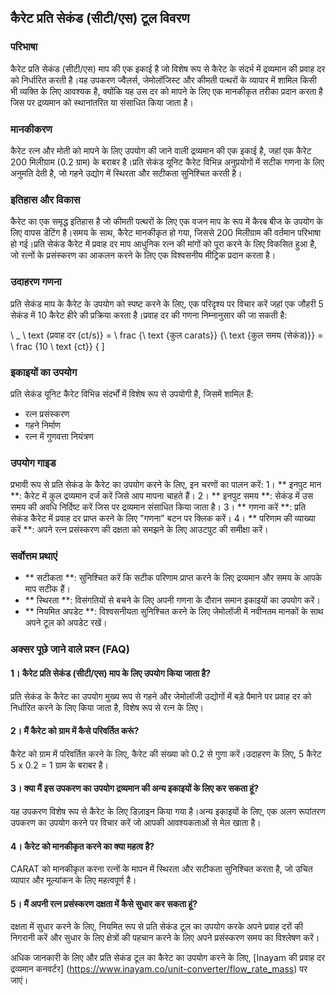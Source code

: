 ## कैरेट प्रति सेकंड (सीटी/एस) टूल विवरण

### परिभाषा
कैरेट प्रति सेकंड (सीटी/एस) माप की एक इकाई है जो विशेष रूप से कैरेट के संदर्भ में द्रव्यमान की प्रवाह दर को निर्धारित करती है।यह उपकरण ज्वैलर्स, जेमोलॉजिस्ट और कीमती पत्थरों के व्यापार में शामिल किसी भी व्यक्ति के लिए आवश्यक है, क्योंकि यह उस दर को मापने के लिए एक मानकीकृत तरीका प्रदान करता है जिस पर द्रव्यमान को स्थानांतरित या संसाधित किया जाता है।

### मानकीकरण
कैरेट रत्न और मोती को मापने के लिए उपयोग की जाने वाली द्रव्यमान की एक इकाई है, जहां एक कैरेट 200 मिलीग्राम (0.2 ग्राम) के बराबर है।प्रति सेकंड यूनिट कैरेट विभिन्न अनुप्रयोगों में सटीक गणना के लिए अनुमति देती है, जो गहने उद्योग में स्थिरता और सटीकता सुनिश्चित करती है।

### इतिहास और विकास
कैरेट का एक समृद्ध इतिहास है जो कीमती पत्थरों के लिए एक वजन माप के रूप में कैरब बीज के उपयोग के लिए वापस डेटिंग है।समय के साथ, कैरेट मानकीकृत हो गया, जिससे 200 मिलीग्राम की वर्तमान परिभाषा हो गई।प्रति सेकंड कैरेट में प्रवाह दर माप आधुनिक रत्न की मांगों को पूरा करने के लिए विकसित हुआ है, जो रत्नों के प्रसंस्करण का आकलन करने के लिए एक विश्वसनीय मीट्रिक प्रदान करता है।

### उदाहरण गणना
प्रति सेकंड माप के कैरेट के उपयोग को स्पष्ट करने के लिए, एक परिदृश्य पर विचार करें जहां एक जौहरी 5 सेकंड में 10 कैरेट हीरे की प्रक्रिया करता है।प्रवाह दर की गणना निम्नानुसार की जा सकती है:

\ _
\ text {प्रवाह दर (ct/s)} = \ frac {\ text {कुल carats}} {\ text {कुल समय (सेकंड)}} = \ frac {10 \ text {ct}} {
\]

### इकाइयों का उपयोग
प्रति सेकंड यूनिट कैरेट विभिन्न संदर्भों में विशेष रूप से उपयोगी है, जिसमें शामिल हैं:
- रत्न प्रसंस्करण
- गहने निर्माण
- रत्न में गुणवत्ता नियंत्रण

### उपयोग गाइड
प्रभावी रूप से प्रति सेकंड के कैरेट का उपयोग करने के लिए, इन चरणों का पालन करें:
1। ** इनपुट मान **: कैरेट में कुल द्रव्यमान दर्ज करें जिसे आप मापना चाहते हैं।
2। ** इनपुट समय **: सेकंड में उस समय की अवधि निर्दिष्ट करें जिस पर द्रव्यमान संसाधित किया जाता है।
3। ** गणना करें **: प्रति सेकंड कैरेट में प्रवाह दर प्राप्त करने के लिए "गणना" बटन पर क्लिक करें।
4। ** परिणाम की व्याख्या करें **: अपने रत्न प्रसंस्करण की दक्षता को समझने के लिए आउटपुट की समीक्षा करें।

### सर्वोत्तम प्रथाएं
- ** सटीकता **: सुनिश्चित करें कि सटीक परिणाम प्राप्त करने के लिए द्रव्यमान और समय के आपके माप सटीक हैं।
- ** स्थिरता **: विसंगतियों से बचने के लिए अपनी गणना के दौरान समान इकाइयों का उपयोग करें।
- ** नियमित अपडेट **: विश्वसनीयता सुनिश्चित करने के लिए जेमोलॉजी में नवीनतम मानकों के साथ अपने टूल को अपडेट रखें।

### अक्सर पूछे जाने वाले प्रश्न (FAQ)

#### 1। कैरेट प्रति सेकंड (सीटी/एस) माप के लिए उपयोग किया जाता है?
प्रति सेकंड के कैरेट का उपयोग मुख्य रूप से गहने और जेमोलॉजी उद्योगों में बड़े पैमाने पर प्रवाह दर को निर्धारित करने के लिए किया जाता है, विशेष रूप से रत्न के लिए।

#### 2। मैं कैरेट को ग्राम में कैसे परिवर्तित करूं?
कैरेट को ग्राम में परिवर्तित करने के लिए, कैरेट की संख्या को 0.2 से गुणा करें।उदाहरण के लिए, 5 कैरेट 5 x 0.2 = 1 ग्राम के बराबर है।

#### 3। क्या मैं इस उपकरण का उपयोग द्रव्यमान की अन्य इकाइयों के लिए कर सकता हूं?
यह उपकरण विशेष रूप से कैरेट के लिए डिज़ाइन किया गया है।अन्य इकाइयों के लिए, एक अलग रूपांतरण उपकरण का उपयोग करने पर विचार करें जो आपकी आवश्यकताओं से मेल खाता है।

#### 4। कैरेट को मानकीकृत करने का क्या महत्व है?
CARAT को मानकीकृत करना रत्नों के मापन में स्थिरता और सटीकता सुनिश्चित करता है, जो उचित व्यापार और मूल्यांकन के लिए महत्वपूर्ण है।

#### 5। मैं अपनी रत्न प्रसंस्करण दक्षता में कैसे सुधार कर सकता हूं?
दक्षता में सुधार करने के लिए, नियमित रूप से प्रति सेकंड टूल का उपयोग करके अपने प्रवाह दरों की निगरानी करें और सुधार के लिए क्षेत्रों की पहचान करने के लिए अपने प्रसंस्करण समय का विश्लेषण करें।

अधिक जानकारी के लिए और प्रति सेकंड टूल का कैरेट का उपयोग करने के लिए, [Inayam की प्रवाह दर द्रव्यमान कनवर्टर] (https://www.inayam.co/unit-converter/flow_rate_mass) पर जाएं।